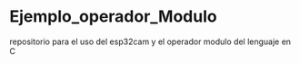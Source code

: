 # Ejemplo_operador_Modulo
repositorio para el uso del esp32cam y el operador modulo  del lenguaje en C 
